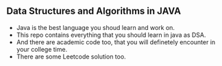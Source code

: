 ## Data Structures and Algorithms in JAVA
- Java is the best language you shoud learn and work on.
- This repo contains everything that you should learn in java as DSA.
- And there are academic code too, that you will definetely encounter in your college time.
- There are some Leetcode solution too.